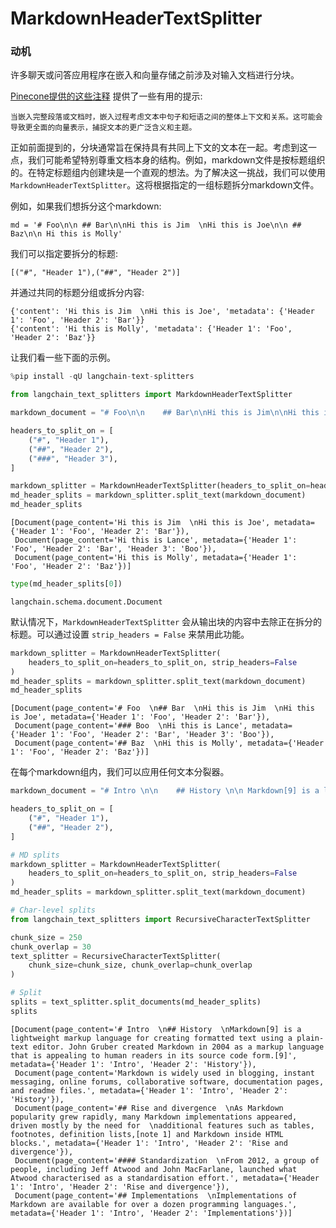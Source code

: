 # MarkdownHeaderTextSplitter

### 动机

许多聊天或问答应用程序在嵌入和向量存储之前涉及对输入文档进行分块。

[Pinecone提供的这些注释](https://www.pinecone.io/learn/chunking-strategies/) 提供了一些有用的提示:

```
当嵌入完整段落或文档时，嵌入过程考虑文本中句子和短语之间的整体上下文和关系。这可能会导致更全面的向量表示，捕捉文本的更广泛含义和主题。 
```

正如前面提到的，分块通常旨在保持具有共同上下文的文本在一起。考虑到这一点，我们可能希望特别尊重文档本身的结构。例如，markdown文件是按标题组织的。在特定标题组内创建块是一个直观的想法。为了解决这一挑战，我们可以使用 `MarkdownHeaderTextSplitter`。这将根据指定的一组标题拆分markdown文件。

例如，如果我们想拆分这个markdown:
```
md = '# Foo\n\n ## Bar\n\nHi this is Jim  \nHi this is Joe\n\n ## Baz\n\n Hi this is Molly' 
```
 
我们可以指定要拆分的标题:
```
[("#", "Header 1"),("##", "Header 2")]
```

并通过共同的标题分组或拆分内容:
```
{'content': 'Hi this is Jim  \nHi this is Joe', 'metadata': {'Header 1': 'Foo', 'Header 2': 'Bar'}}
{'content': 'Hi this is Molly', 'metadata': {'Header 1': 'Foo', 'Header 2': 'Baz'}}
```

让我们看一些下面的示例。


```python
%pip install -qU langchain-text-splitters
```


```python
from langchain_text_splitters import MarkdownHeaderTextSplitter
```


```python
markdown_document = "# Foo\n\n    ## Bar\n\nHi this is Jim\n\nHi this is Joe\n\n ### Boo \n\n Hi this is Lance \n\n ## Baz\n\n Hi this is Molly"

headers_to_split_on = [
    ("#", "Header 1"),
    ("##", "Header 2"),
    ("###", "Header 3"),
]

markdown_splitter = MarkdownHeaderTextSplitter(headers_to_split_on=headers_to_split_on)
md_header_splits = markdown_splitter.split_text(markdown_document)
md_header_splits
```




    [Document(page_content='Hi this is Jim  \nHi this is Joe', metadata={'Header 1': 'Foo', 'Header 2': 'Bar'}),
     Document(page_content='Hi this is Lance', metadata={'Header 1': 'Foo', 'Header 2': 'Bar', 'Header 3': 'Boo'}),
     Document(page_content='Hi this is Molly', metadata={'Header 1': 'Foo', 'Header 2': 'Baz'})]




```python
type(md_header_splits[0])
```




    langchain.schema.document.Document



默认情况下，`MarkdownHeaderTextSplitter` 会从输出块的内容中去除正在拆分的标题。可以通过设置 `strip_headers = False` 来禁用此功能。


```python
markdown_splitter = MarkdownHeaderTextSplitter(
    headers_to_split_on=headers_to_split_on, strip_headers=False
)
md_header_splits = markdown_splitter.split_text(markdown_document)
md_header_splits
```




    [Document(page_content='# Foo  \n## Bar  \nHi this is Jim  \nHi this is Joe', metadata={'Header 1': 'Foo', 'Header 2': 'Bar'}),
     Document(page_content='### Boo  \nHi this is Lance', metadata={'Header 1': 'Foo', 'Header 2': 'Bar', 'Header 3': 'Boo'}),
     Document(page_content='## Baz  \nHi this is Molly', metadata={'Header 1': 'Foo', 'Header 2': 'Baz'})]



在每个markdown组内，我们可以应用任何文本分裂器。


```python
markdown_document = "# Intro \n\n    ## History \n\n Markdown[9] is a lightweight markup language for creating formatted text using a plain-text editor. John Gruber created Markdown in 2004 as a markup language that is appealing to human readers in its source code form.[9] \n\n Markdown is widely used in blogging, instant messaging, online forums, collaborative software, documentation pages, and readme files. \n\n ## Rise and divergence \n\n As Markdown popularity grew rapidly, many Markdown implementations appeared, driven mostly by the need for \n\n additional features such as tables, footnotes, definition lists,[note 1] and Markdown inside HTML blocks. \n\n #### Standardization \n\n From 2012, a group of people, including Jeff Atwood and John MacFarlane, launched what Atwood characterised as a standardisation effort. \n\n ## Implementations \n\n Implementations of Markdown are available for over a dozen programming languages."

headers_to_split_on = [
    ("#", "Header 1"),
    ("##", "Header 2"),
]

# MD splits
markdown_splitter = MarkdownHeaderTextSplitter(
    headers_to_split_on=headers_to_split_on, strip_headers=False
)
md_header_splits = markdown_splitter.split_text(markdown_document)

# Char-level splits
from langchain_text_splitters import RecursiveCharacterTextSplitter

chunk_size = 250
chunk_overlap = 30
text_splitter = RecursiveCharacterTextSplitter(
    chunk_size=chunk_size, chunk_overlap=chunk_overlap
)

# Split
splits = text_splitter.split_documents(md_header_splits)
splits
```




    [Document(page_content='# Intro  \n## History  \nMarkdown[9] is a lightweight markup language for creating formatted text using a plain-text editor. John Gruber created Markdown in 2004 as a markup language that is appealing to human readers in its source code form.[9]', metadata={'Header 1': 'Intro', 'Header 2': 'History'}),
     Document(page_content='Markdown is widely used in blogging, instant messaging, online forums, collaborative software, documentation pages, and readme files.', metadata={'Header 1': 'Intro', 'Header 2': 'History'}),
     Document(page_content='## Rise and divergence  \nAs Markdown popularity grew rapidly, many Markdown implementations appeared, driven mostly by the need for  \nadditional features such as tables, footnotes, definition lists,[note 1] and Markdown inside HTML blocks.', metadata={'Header 1': 'Intro', 'Header 2': 'Rise and divergence'}),
     Document(page_content='#### Standardization  \nFrom 2012, a group of people, including Jeff Atwood and John MacFarlane, launched what Atwood characterised as a standardisation effort.', metadata={'Header 1': 'Intro', 'Header 2': 'Rise and divergence'}),
     Document(page_content='## Implementations  \nImplementations of Markdown are available for over a dozen programming languages.', metadata={'Header 1': 'Intro', 'Header 2': 'Implementations'})]






